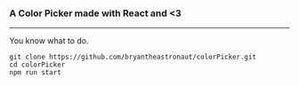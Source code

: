 ### A Color Picker made with React and <3

---

You know what to do.

```
git clone https://github.com/bryantheastronaut/colorPicker.git
cd colorPicker
npm run start
```
